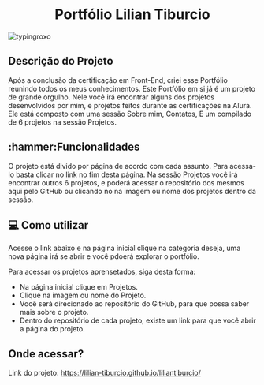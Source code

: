 <h1 align="center">Portfólio Lilian Tiburcio</h1>

![typingroxo](https://user-images.githubusercontent.com/112278577/225162215-0bb85004-faf7-4f07-8dde-5d14c7536893.png)

<h2>Descrição do Projeto</h2>

<p> Após a conclusão da certificação em Front-End, criei esse Portfólio reunindo todos os meus conhecimentos. Este Portfólio em si já é um projeto de grande orgulho.
Nele você irá encontrar alguns dos projetos desenvolvidos por mim, e projetos feitos durante as certificações na Alura.
Ele está composto com uma sessão Sobre mim, Contatos, E um compilado de 6 projetos na sessão Projetos.</p>

<h2>:hammer:Funcionalidades</h2>
<p>O projeto está divido por página de acordo com cada assunto. Para acessa-lo basta clicar no link no fim desta página. Na sessão Projetos você irá encontrar outros 6 projetos, e poderá acessar o repositório dos mesmos aqui pelo GitHub ou clicando no na imagem ou nome dos projetos dentro da sessão.</p>

<h2> 💻 Como utilizar</h2>

<p>Acesse o link abaixo e na página inicial clique na categoria deseja, uma nova página irá se abrir e você pdoerá explorar o portfólio. 

Para acessar os projetos aprensetados, siga desta forma:

- Na página inicial clique em  Projetos.
- Clique na  imagem ou nome do Projeto.
- Você será direcionado ao repositório do GitHub, para que possa saber mais sobre o projeto.
- Dentro do repositório de cada projeto, existe um link para que você abrir a página do projeto.</p>


<h2>Onde acessar?</h2>

Link do projeto: https://lilian-tiburcio.github.io/liliantiburcio/
